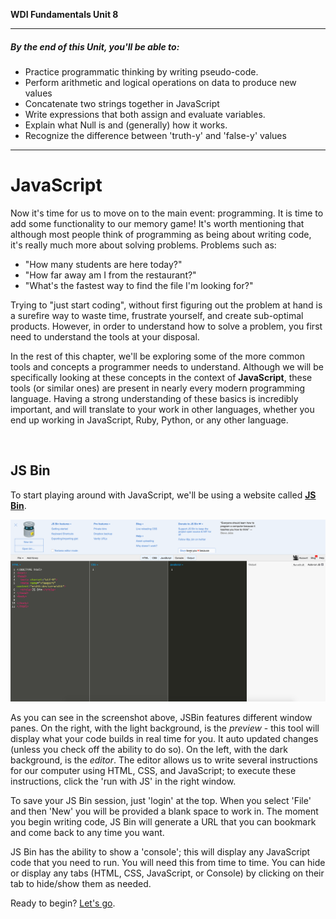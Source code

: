 **WDI Fundamentals Unit 8**

---

##### By the end of this Unit, you'll be able to:
* Practice programmatic thinking by writing pseudo-code.
* Perform arithmetic and logical operations on data to produce new values
* Concatenate two strings together in JavaScript
* Write expressions that both assign and evaluate variables.
* Explain what Null is and (generally) how it works.
* Recognize the difference between 'truth-y' and 'false-y' values

---


# JavaScript

Now it's time for us to move on to the main event: programming. It is time to add some functionality to our memory game! It's worth mentioning that although most people think of programming as being about writing code, it's really much more about solving problems. Problems such as:

- "How many students are here today?"
- "How far away am I from the restaurant?"
- "What's the fastest way to find the file I'm looking for?"

Trying to "just start coding", without first figuring out the problem at hand is a surefire way to waste time, frustrate yourself, and create sub-optimal products. However, in order to understand how to solve a problem, you first need to understand the tools at your disposal.

In the rest of this chapter, we'll be exploring some of the more common tools and concepts a programmer needs to understand. Although we will be specifically looking at these concepts in the context of **JavaScript**, these tools (or similar ones) are present in nearly every modern programming language. Having a strong understanding of these basics is incredibly important, and will translate to your work in other languages, whether you end up working in JavaScript, Ruby, Python, or any other language.

<br>

## JS Bin
To start playing around with JavaScript, we'll be using a website called **[JS Bin](http://jsbin.com/)**.

![JSBin Screenshot](../assets/chapter3/jsbin.png)

As you can see in the screenshot above, JSBin features different window panes. On the right, with the light background, is the *preview* - this tool will display what your code builds in real time for you. It auto updated changes (unless you check off the ability to do so). On the left, with the dark background, is the *editor*. The editor allows us to write several instructions for our computer using HTML, CSS, and JavaScript; to execute these instructions, click the 'run with JS' in the right window.

To save your JS Bin session, just 'login' at the top. When you select 'File' and then 'New' you will be provided a blank space to work in. The moment you begin writing code, JS Bin will generate a URL that you can bookmark and come back to any time you want.

JS Bin has the ability to show a 'console'; this will display any JavaScript code that you need to run. You will need this from time to time. You can hide or display any tabs (HTML, CSS, JavaScript, or Console) by clicking on their tab to hide/show them as needed.

Ready to begin? [Let's go](02_lesson.md).
